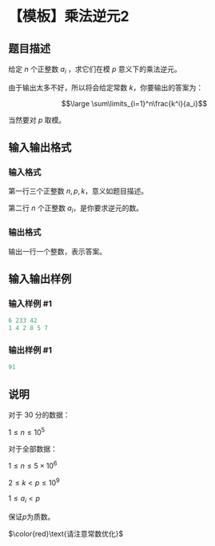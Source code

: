 # 【模板】乘法逆元2

## 题目描述

给定 $n$ 个正整数 $a_i$ ，求它们在模 $p$ 意义下的乘法逆元。

由于输出太多不好，所以将会给定常数 $k$，你要输出的答案为：

$$\large \sum\limits_{i=1}^n\frac{k^i}{a_i}$$

当然要对 $p$ 取模。

## 输入输出格式

### 输入格式

第一行三个正整数 $n,p,k$，意义如题目描述。

第二行 $n$ 个正整数 $a_i$，是你要求逆元的数。

### 输出格式

输出一行一个整数，表示答案。

## 输入输出样例

### 输入样例 #1

```cpp
6 233 42
1 4 2 8 5 7
```


### 输出样例 #1

```cpp
91
```


## 说明

对于 $30$ 分的数据：

$1\le n \le 10^5$

对于全部数据：

$1\le n \le 5\times 10^6$

$2\le k < p \le 10^9$

$1\le a_i < p$

保证$p$为质数。

$\color{red}\text{请注意常数优化}$

